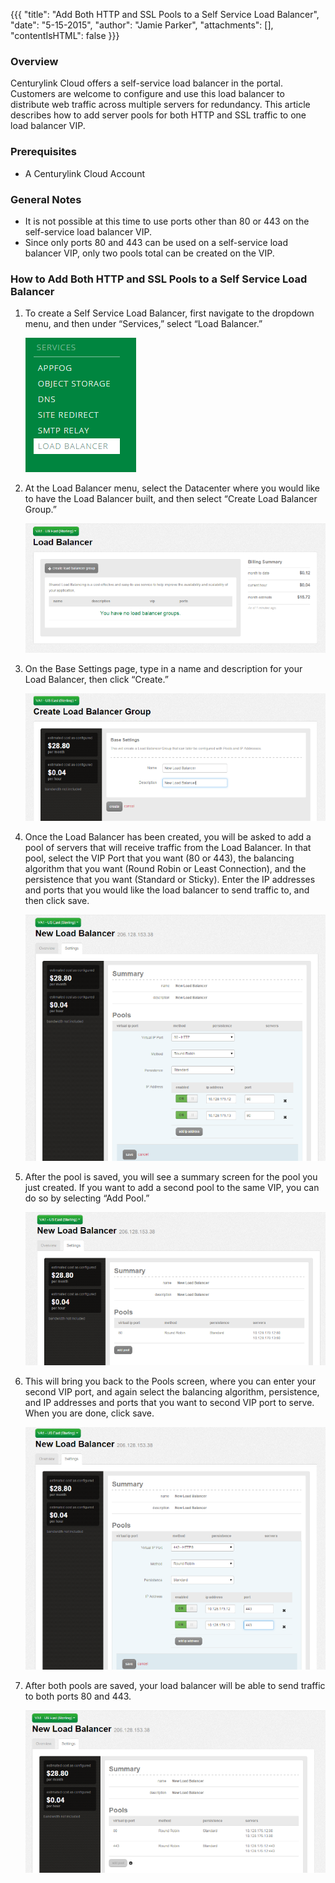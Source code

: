 {{{
  "title": "Add Both HTTP and SSL Pools to a Self Service Load Balancer",
  "date": "5-15-2015",
  "author": "Jamie Parker",
  "attachments": [],
  "contentIsHTML": false
}}}

### Overview

Centurylink Cloud offers a self-service load balancer in the portal.  Customers are welcome to configure and use this load balancer to distribute web traffic across multiple servers for redundancy.  This article describes how to add server pools for both HTTP and SSL traffic to one load balancer VIP.

### Prerequisites

* A Centurylink Cloud Account

### General Notes

* It is not possible at this time to use ports other than 80 or 443 on the self-service load balancer VIP.
* Since only ports 80 and 443 can be used on a self-service load balancer VIP, only two pools total can be created on the VIP.

### How to Add Both HTTP and SSL Pools to a Self Service Load Balancer

1. To create a Self Service Load Balancer, first navigate to the dropdown menu, and then under “Services,” select “Load Balancer.”

    ![Dropdown menu showing the Load Balancer option](../images/dropdown-menu-load-balancer-highlighted.png)

2. At the Load Balancer menu, select the Datacenter where you would like to have the Load Balancer built, and then select “Create Load Balancer Group.”

    ![Creating a load balancer group](../images/create-load-balancer-group.png)

3. On the Base Settings page, type in a name and description for your Load Balancer, then click “Create.”

    ![Give name and description for the load balancer](../images/new-load-balancer-name.png)

4. Once the Load Balancer has been created, you will be asked to add a pool of servers that will receive traffic from the Load Balancer.  In that pool, select the VIP Port that you want (80 or 443), the balancing algorithm that you want (Round Robin or Least Connection), and the persistence that you want (Standard or Sticky).  Enter the IP addresses and ports that you would like the load balancer to send traffic to, and then click save.

    ![Pool options for load balancer](../images/add-pools-to-load-balancer.png)

5. After the pool is saved, you will see a summary screen for the pool you just created.  If you want to add a second pool to the same VIP, you can do so by selecting “Add Pool.”

    ![Summary screen with the load balancer VIP and one pool configured](../images/load-balancer-one-pool-summary.png)

6. This will bring you back to the Pools screen, where you can enter your second VIP port, and again select the balancing algorithm, persistence, and IP addresses and ports that you want to second VIP port to serve.  When you are done, click save.

    ![Options for the load balancer's second pool](../images/add-second-pool-to-load-balancer.png)

7. After both pools are saved, your load balancer will be able to send traffic to both ports 80 and 443.

    ![Summary screen for the load balancer with two pools configured](../images/load-balancer-summary-with-two-pools.png)
